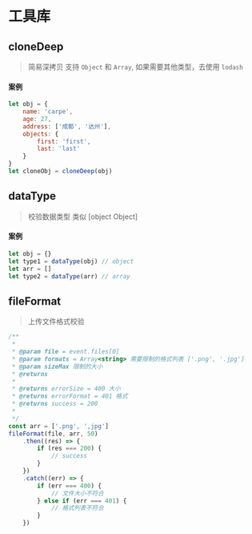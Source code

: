 # 工具库

## cloneDeep

> 简易深拷贝 支持 `Object` 和 `Array`, 如果需要其他类型，去使用 `lodash`

#### 案例

```js
let obj = {
    name: 'carpe',
    age: 27,
    address: ['成都', '达州'],
    objects: {
        first: 'first',
        last: 'last'
    }
}
let cloneObj = cloneDeep(obj)
```

## dataType

> 校验数据类型 类似 [object Object]

#### 案例

```js
let obj = {}
let type1 = dataType(obj) // object
let arr = []
let type2 = dataType(arr) // array
```

## fileFormat

> 上传文件格式校验

```js
/**
 * 
 * @param file = event.files[0] 
 * @param formats = Array<string> 需要限制的格式列表 ['.png', '.jpg']
 * @param sizeMax 限制的大小
 * @returns 
 * 
 * @returns errorSize = 400 大小
 * @returns errorFormat = 401 格式
 * @returns success = 200 
 * 
 */
const arr = ['.png', ',jpg']
fileFormat(file, arr, 50)
    .then((res) => {
        if (res === 200) {
            // success
        }
    })
    .catch((err) => {
        if (err === 400) {
            // 文件大小不符合
        } else if (err === 401) {
            // 格式列表不符合
        }
    })
```

